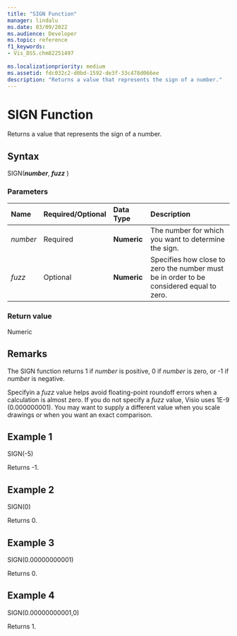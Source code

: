 ```yaml
---
title: "SIGN Function" 
manager: lindalu
ms.date: 03/09/2022
ms.audience: Developer
ms.topic: reference
f1_keywords:
- Vis_DSS.chm82251497
 
ms.localizationpriority: medium
ms.assetid: fdc032c2-d0bd-1592-de3f-33c478d066ee
description: "Returns a value that represents the sign of a number."
---
```


# SIGN Function

Returns a value that represents the sign of a number.
  
## Syntax

SIGN(***number***, ***fuzz*** )
  
### Parameters

|**Name**|**Required/Optional**|**Data Type**|**Description**|
|:-----|:-----|:-----|:-----|
| *number* <br/> |Required  <br/> |**Numeric** <br/> | The number for which you want to determine the sign. |
| *fuzz* <br/> |Optional  <br/> |**Numeric** <br/> |Specifies how close to zero the number must be in order to be considered equal to zero. |

### Return value

Numeric
  
## Remarks

The SIGN function returns 1 if  *number* is positive, 0 if _number_ is zero, or -1 if _number_ is negative.
  
Specifyin a  *fuzz* value helps avoid floating-point roundoff errors when a calculation is almost zero. If you do not specify a _fuzz_ value, Visio uses 1E-9 (0.000000001). You may want to supply a different value when you scale drawings or when you want an exact comparison.
  
## Example 1

SIGN(-5)
  
Returns -1.
  
## Example 2

SIGN(0)
  
Returns 0.
  
## Example 3

SIGN(0.00000000001)
  
Returns 0.
  
## Example 4

SIGN(0.00000000001,0)
  
Returns 1.
  